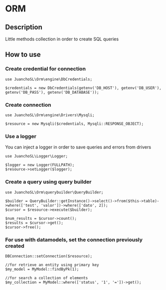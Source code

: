# ORM

## Description

Little methods collection in order to create SQL queries

## How to use

### Create credential for connection
```
use JuanchoSL\Orm\engine\DbCredentials;

$credentials = new DbCredentials(getenv('DB_HOST'), getenv('DB_USER'), getenv('DB_PASS'), getenv('DB_DATABASE'));
```

### Create connection
```
use JuanchoSL\Orm\engine\Drivers\Mysqli;

$resource = new Mysqli($credentials, Mysqli::RESPONSE_OBJECT);
```

### Use a logger
You can inject a logger in order to save queries and errors from drivers
```
use JuanchoSL\Logger\Logger;

$logger = new Logger(FULLPATH);
$resource->setLogger($logger);
```

### Create a query using query builder
```
use JuanchoSL\Orm\querybuilder\QueryBuilder;

$builder = QueryBuilder::getInstance()->select()->from($this->table)->where(['test', 'valor'])->where(['dato', 2]);
$cursor = $resource->execute($builder);

$num_results = $cursor->count();
$results = $cursor->get();
$cursor->free();
```

### For use with datamodels, set the connection previously created
```
DBConnection::setConnection($resource);

//for retrieve an entity using primary key
$my_model = MyModel::findByPk(1);

//for search a collection of elements
$my_collection = MyModel::where(['status', '1', '='])->get();
```